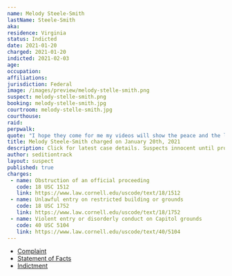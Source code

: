 ```yaml
---
name: Melody Steele-Smith
lastName: Steele-Smith
aka:
residence: Virginia
status: Indicted
date: 2021-01-20
charged: 2021-01-20
indicted: 2021-02-03
age:
occupation:
affiliations:
jurisdiction: Federal
image: /images/preview/melody-stelle-smith.png
suspect: melody-stelle-smith.png
booking: melody-stelle-smith.jpg
courtroom: melody-stelle-smith.jpg
courthouse:
raid:
perpwalk:
quote: "I hope they come for me my videos will show the peace and the lies on the news."
title: Melody Steele-Smith charged on January 20th, 2021
description: Click for latest case details. Suspects innocent until proven guilty.
author: seditiontrack
layout: suspect
published: true
charges:
 - name: Obstruction of an official proceeding
   code: 18 USC 1512
   link: https://www.law.cornell.edu/uscode/text/18/1512
 - name: Unlawful entry on restricted building or grounds
   code: 18 USC 1752
   link: https://www.law.cornell.edu/uscode/text/18/1752
 - name: Violent entry or disorderly conduct on Capitol grounds
   code: 40 USC 5104
   link: https://www.law.cornell.edu/uscode/text/40/5104
---
```

- [Complaint](https://www.justice.gov/file/1360206/download)
- [Statement of Facts](https://www.justice.gov/file/1360206/download)
- [Indictment](https://assets.documentcloud.org/documents/20471979/steele-smith.pdf)
